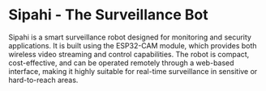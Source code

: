# Sipahi - The Surveillance Bot
Sipahi is a smart surveillance robot designed for monitoring and security applications. It is built using the ESP32-CAM module, which provides both wireless video streaming and control capabilities. The robot is compact, cost-effective, and can be operated remotely through a web-based interface, making it highly suitable for real-time surveillance in sensitive or hard-to-reach areas.
